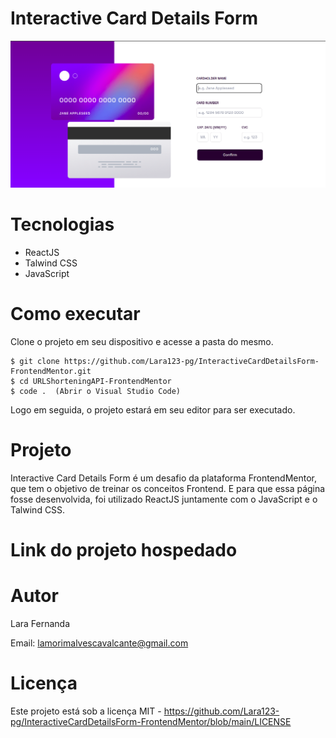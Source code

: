 # Interactive Card Details Form

<div>
    <img src="./src/assets/image.png">
</div>


# Tecnologias

<ul>
    <li>ReactJS</li>
    <li>Talwind CSS</li>
    <li>JavaScript</li>
</ul>

# Como executar

Clone o projeto em seu dispositivo e acesse a pasta do mesmo.

```
$ git clone https://github.com/Lara123-pg/InteractiveCardDetailsForm-FrontendMentor.git
$ cd URLShorteningAPI-FrontendMentor
$ code .  (Abrir o Visual Studio Code)
```

Logo em seguida, o projeto estará em seu editor para ser executado.

# Projeto

Interactive Card Details Form é um desafio da plataforma FrontendMentor, que tem o objetivo de treinar os conceitos Frontend. E para que essa página fosse desenvolvida, foi utilizado ReactJS juntamente com o JavaScript e o Talwind CSS.

# Link do projeto hospedado

# Autor

Lara Fernanda

Email: lamorimalvescavalcante@gmail.com

# Licença

Este projeto está sob a licença MIT - https://github.com/Lara123-pg/InteractiveCardDetailsForm-FrontendMentor/blob/main/LICENSE
